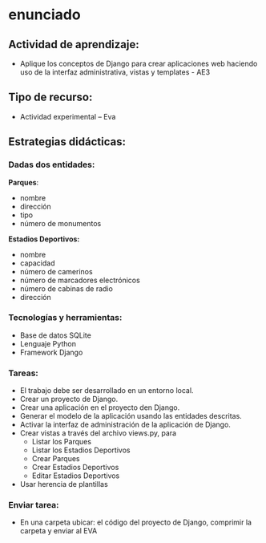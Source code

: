 # enunciado

## Actividad de aprendizaje:

* Aplique los conceptos de Django para crear aplicaciones web haciendo uso de la interfaz administrativa, vistas y templates - AE3

## Tipo de recurso:

* Actividad experimental – Eva

## Estrategias didácticas:

### Dadas dos entidades:

**Parques**:

* nombre
* dirección
* tipo
* número de monumentos

**Estadios Deportivos:**

* nombre
* capacidad
* número de camerinos
* número de marcadores electrónicos
* número de cabinas de radio
* dirección

### Tecnologías y herramientas:

- Base de datos SQLite
- Lenguaje Python
- Framework Django

### Tareas:
* El trabajo debe ser desarrollado en un entorno local.
* Crear un proyecto de Django.
* Crear una aplicación en el proyecto den Django.
* Generar el modelo de la aplicación usando las entidades descritas.
* Activar la interfaz de administración de la aplicación de
Django.
* Crear vistas a través del archivo views.py, para
  * Listar los Parques
  * Listar los Estadios Deportivos
  * Crear Parques
  * Crear Estadios Deportivos
  * Editar Estadios Deportivos
* Usar herencia de plantillas

### Enviar tarea:

* En una carpeta ubicar: el código del proyecto de Django,
comprimir la carpeta y enviar al EVA
